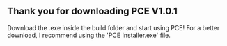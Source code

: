 ## Thank you for downloading PCE V1.0.1
Download the .exe inside the build folder and start using PCE!
For a better download, I recommend using the 'PCE Installer.exe' file.
